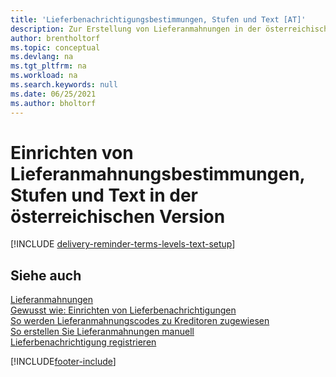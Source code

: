 ```yaml
---
title: 'Lieferbenachrichtigungsbestimmungen, Stufen und Text [AT]'
description: Zur Erstellung von Lieferanmahnungen in der österreichischen Version müssen Sie bestimmte Aufgaben einrichten.
author: brentholtorf
ms.topic: conceptual
ms.devlang: na
ms.tgt_pltfrm: na
ms.workload: na
ms.search.keywords: null
ms.date: 06/25/2021
ms.author: bholtorf
---
```

# Einrichten von Lieferanmahnungsbestimmungen, Stufen und Text in der österreichischen Version

[!INCLUDE [delivery-reminder-terms-levels-text-setup](../includes/ATCHDE/delivery-reminder-terms-levels-text-setup.md)]

## Siehe auch

[Lieferanmahnungen](delivery-reminders.md)  
[Gewusst wie: Einrichten von Lieferbenachrichtigungen](how-to-set-up-delivery-reminders.md)  
[So werden Lieferanmahnungscodes zu Kreditoren zugewiesen](how-to-assign-delivery-reminder-codes-to-vendors.md)  
[So erstellen Sie Lieferanmahnungen manuell](how-to-create-delivery-reminders-manually.md)  
[Lieferbenachrichtigung registrieren](how-to-issue-delivery-reminders.md)  


[!INCLUDE[footer-include](../../includes/footer-banner.md)]